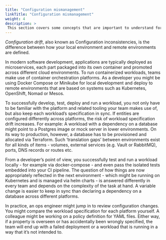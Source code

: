 ```yaml
---
title: "Configuration mismanagement"
linkTitle: "Configuration mismanagement"
weight: 4
description: >
 This section covers some concepts that are important to understand for day to day Score usage and operation.
---
```


_Configuration drift_, also known as Configuration inconsistencies, is the difference between how your local environment and remote environments are defined.

In modern software development, applications are typically deployed as microservices, each part packaged into its own container and promoted across different cloud environments. To run containerized workloads, teams make use of container orchestration platforms. As a developer you might be using Docker Compose or Minikube for local development and deploy to remote environments that are based on systems such as Kubernetes, OpenShift, Nomad or Mesos.

To successfully develop, test, deploy and run a workload, you not only have to be familiar with the platform and related tooling your team makes use of, but also keep each workload’s specification in sync. If entities are configured differently across platforms, the risk of workload specification drift increases. For example: A workload with a dependency on a database might point to a Postgres image or mock server in lower environments. On its way to production, however, a database has to be provisioned and allocated via Terraform. Such ‘translation gaps’ between environments exist for all kinds of items - volumes, external services (e.g. Vault or RabbitMQ), ports, DNS records or routes etc.

From a developer’s point of view, you successfully test and run a workload locally - for example via docker-compose - and even pass the isolated tests embedded into your CI pipeline. The question of how things are now appropriately reflected in the next environment - which might be running on Kubernetes and is managed via helm charts - is answered differently in every team and depends on the complexity of the task at hand. A variable change is easier to keep in sync than declaring a dependency on a database across different platforms.

In practice, an ops engineer might jump in to review configuration changes. You might compare the workload specification for each platform yourself. A colleague might be working on a policy definition for YAML files. Either way, if a property is overseen or has accidentally been wrongly specified, the team will end up with a failed deployment or a workload that is running in a way that it’s not intended to.
